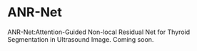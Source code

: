 # ANR-Net
ANR-Net:Attention-Guided Non-local Residual Net for Thyroid Segmentation in Ultrasound Image.
Coming soon.
